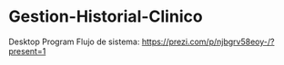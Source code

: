 # Gestion-Historial-Clinico
Desktop Program
Flujo de sistema: https://prezi.com/p/njbgrv58eoy-/?present=1
